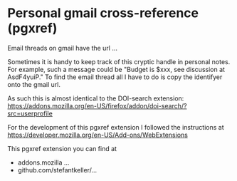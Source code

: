 # Personal gmail cross-reference (pgxref)

Email threads on gmail have the url ...

Sometimes it is handy to keep track of this cryptic handle in personal notes. 
For example, such a message could be "Budget is $xxx, see discussion at AsdF4yuiP." 
To find the email thread all I have to do is copy the identifyer onto the gmail url.

As such this is almost identical to the DOI-search extension: 
https://addons.mozilla.org/en-US/firefox/addon/doi-search/?src=userprofile  

For the development of this pgxref extension I followed the instructions at https://developer.mozilla.org/en-US/Add-ons/WebExtensions


This pgxref extension you can find at
* addons.mozilla ...
* github.com/stefantkeller/... 
